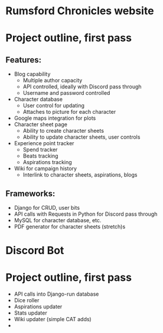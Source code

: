 # Rumsford Chronicles website
Project outline, first pass
=================

Features:
------
* Blog capability
    - Multiple author capacity
    - API controlled, ideally with Discord pass through
    - Username and password controlled
* Character database
    - User control for updating
    - Attaches to picture for each character
* Google maps integration for plots
* Character sheet page
    - Ability to create character sheets
    - Ability to update character sheets, user controls
* Experience point tracker
    - Spend tracker
    - Beats tracking
    - Aspirations tracking
* Wiki for campaign history
    - Interlink to character sheets, aspirations, blogs

Frameworks:
-------
* Django for CRUD, user bits
* API calls with Requests in Python for Discord pass through
* MySQL for character database, etc.
* PDF generator for character sheets (stretch)s


# Discord Bot
Project outline, first pass
========
* API calls into Django-run database
* Dice roller
* Aspirations updater
* Stats updater
* Wiki updater (simple CAT adds)
* 